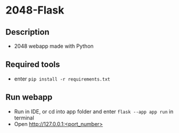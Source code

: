 # 2048-Flask
## Description
- 2048 webapp made with Python
## Required tools
- enter `pip install -r requirements.txt`
## Run webapp
- Run in IDE, or cd into app folder and enter `flask --app app run` in terminal
- Open http://127.0.0.1:<port_number>
